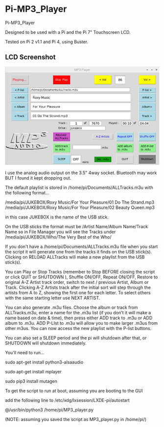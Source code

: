 # Pi-MP3_Player
Pi-MP3_Player

Designed to be used with a Pi and the Pi 7" Touchscreen LCD.

Tested on Pi 2 v1.1 and Pi 4, using Buster.

## LCD Screenshot

![screenshot](lcd.jpg)

I use the analog audio output on the 3.5" 4way socket. Bluetooth may work BUT I found it kept dropping out.

The default playlist is stored in  /home/pi/Documents/ALLTracks.m3u with the following format...

/media/pi/JUKEBOX/Roxy Music/For Your Pleasure/01 Do The Strand.mp3
/media/pi/JUKEBOX/Roxy Music/For Your Pleasure/02 Beauty Queen.mp3


in this case JUKEBOX is the name of the USB stick. 

On the USB sticks the format must be /Artist Name/Album Name/Track Name 
so in File Manager you will see the Tracks under /media/pi/JUKEBOX/Who/The Very Best of the Who/

If you don't have a /home/pi/Documents/ALLTracks.m3u file when you start the script it will generate one from the tracks it finds on the USB stick(s).
Clicking on RELOAD ALLTracks will make a new playlist from the USB stick(s).

You can Play or Stop Tracks (remember to Stop BEFORE closing the script or click QUIT or SHUTDOWN ), Shuffle ON/OFF, Repeat ON/OFF, Restore to original A-Z Artist track order, switch to next / previous Artist, Album or Track.
Clicking A-Z Artists track after the initial sort will step through the artists from A to Z, showing the first one for each letter. To select others with the same starting letter use NEXT ARTIST.

You can also generate .m3u files. Choose the album or track from ALLTracks.m3u, enter a name for the .m3u list (if you don't it will make a name based on date & time), then press either ADD track to .m3u or ADD album to .m3u. ADD P-LIst to .m3u will allow you to make larger .m3us from other m3us. You can now access the new playlist with the P-list buttons.

You can also set a SLEEP period and the pi will shutdown after that, or SHUTDOWN will shutdown immediately.

You'll need to run...

sudo apt-get install python3-alsaaudio

sudo apt-get install mplayer

sudo pip3 install mutagen

To get the script to run at boot, assuming you are booting to the GUI

add the following line to /etc/xdg/lxsession/LXDE-pi/autostart

@/usr/bin/python3 /home/pi/MP3_player.py 

(NOTE: assuming you saved the script as MP3_player.py in /home/pi/)
